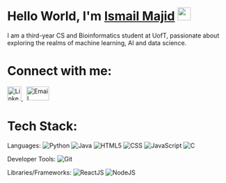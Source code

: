 <h1><b>Hello World, I'm </b><a href="https://github.com/ALX-13">Ismail Majid</a> <img src="https://media.giphy.com/media/hvRJCLFzcasrR4ia7z/giphy.gif" width="30"></h1>
I am a third-year CS and Bioinformatics student at UofT, passionate about exploring the realms of machine learning, AI and data science.


# Connect with me:

<a href="https://www.linkedin.com/in/ismail-majid/" target="_blank" title="LinkedIn">
  <img src="https://cdn4.iconfinder.com/data/icons/social-messaging-ui-color-shapes-2-free/128/social-linkedin-square1-512.png" width="32" height="32" alt="LinkedIn" />
</a>
&nbsp; <!-- adds a little space between icons -->
<a href="mailto:ismail.majid@mail.utoronto.ca" title="Email">
  <img src="https://t3.ftcdn.net/jpg/13/57/95/90/360_F_1357959085_dhqh2lP2AWA95uk8vxfcHEIeE4RYlZmG.jpg" width="52" height="32" alt="Email" />
</a>


# Tech Stack:
Languages: 
![Python](https://img.shields.io/badge/python-%233776AB.svg?style=for-the-badge&logo=python&logoColor=white) 
![Java](https://img.shields.io/badge/java-%23ED8B00.svg?style=for-the-badge&logo=java&logoColor=white) 
![HTML5](https://img.shields.io/badge/html5-%23E34F26.svg?style=for-the-badge&logo=html5&logoColor=white) 
![CSS](https://img.shields.io/badge/css-%231572B6.svg?style=for-the-badge&logo=css3&logoColor=white) 
![JavaScript](https://img.shields.io/badge/javascript-%23323330.svg?style=for-the-badge&logo=javascript&logoColor=%23F7DF1E) 
![C](https://img.shields.io/badge/C-00599C?style=for-the-badge&logo=c&logoColor=white) 

Developer Tools: 
![Git](https://img.shields.io/badge/git-%23F05033.svg?style=for-the-badge&logo=git&logoColor=white)

Libraries/Frameworks: 
![ReactJS](https://img.shields.io/badge/react-%2320232a.svg?style=for-the-badge&logo=react&logoColor=%2361DAFB) 
![NodeJS](https://img.shields.io/badge/node.js-6DA55F?style=for-the-badge&logo=node.js&logoColor=white) 
